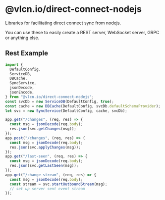 # @vlcn.io/direct-connect-nodejs

Libraries for facilitating direct connect sync from nodejs.

You can use these to easily create a REST server, WebSocket server, GRPC or anything else.

## Rest Example

```js
import {
  DefaultConfig,
  ServiceDB,
  DBCache,
  SyncService,
  jsonDecode,
  jsonEncode,
} from "@vlcn.io/direct-connect-nodejs";
const svcDb = new ServiceDB(DefaultConfig, true);
const cache = new DBCache(DefaultConfig, svcDb.defaultSchemaProvider);
let svc = new SyncService(DefaultConfig, cache, svcDb);

app.get("/changes", (req, res) => {
  const msg = jsonDecode(req.body);
  res.json(svc.getChanges(msg));
});
app.post("/changes", (req, res) => {
  const msg = jsonDecode(req.body);
  res.json(svc.applyChanges(msg));
});
app.get("/last-seen", (req, res) => {
  const msg = jsonDecode(req.body);
  res.json(svc.getLastSeen(msg));
});
app.get("/change-stream", (req, res) => {
  const msg = jsonDecode(req.body);
  const stream = svc.startOutboundStream(msg);
  // set up server sent event stream
});
```
